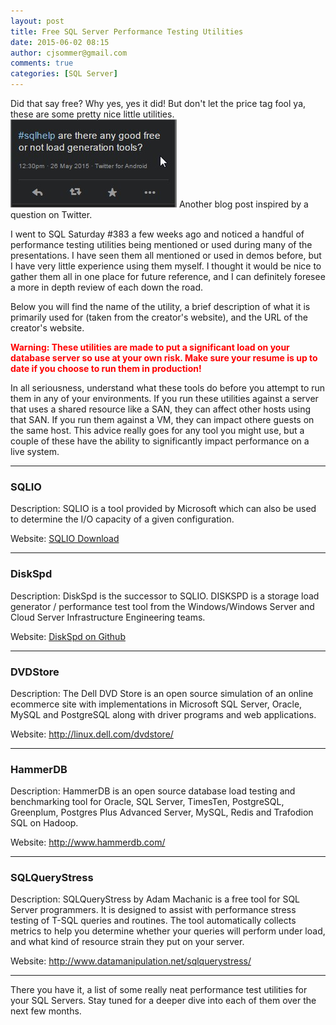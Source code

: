 ```yaml
---
layout: post
title: Free SQL Server Performance Testing Utilities
date: 2015-06-02 08:15
author: cjsommer@gmail.com
comments: true
categories: [SQL Server]
---
```

Did that say free? Why yes, yes it did! But don't let the price tag fool ya, these are some pretty nice little utilities.
<a href="/img/2015/05/free-tools-tweet.jpg"><img class="alignright size-full wp-image-644" src="/img/2015/05/free-tools-tweet.jpg" alt="free-tools-tweet" width="266" height="141" /></a>
Another blog post inspired by a question on Twitter.

I went to SQL Saturday #383 a few weeks ago and noticed a handful of performance testing utilities being mentioned or used during many of the presentations. I have seen them all mentioned or used in demos before, but I have very little experience using them myself. I thought it would be nice to gather them all in one place for future reference, and I can definitely foresee a more in depth review of each down the road.

Below you will find the name of the utility, a brief description of what it is primarily used for (taken from the creator's website), and the URL of the creator's website.

<span style="color: #ff0000;"><strong>Warning: These utilities are made to put a significant load on your database server so use at your own risk. Make sure your resume is up to date if you choose to run them in production!</strong></span>

In all seriousness, understand what these tools do before you attempt to run them in any of your environments. If you run these utilities against a server that uses a shared resource like a SAN, they can affect other hosts using that SAN. If you run them against a VM, they can impact othere guests on the same host. This advice really goes for any tool you might use, but a couple of these have the ability to significantly impact performance on a live system.
<hr />

<h3>SQLIO</h3>
Description: SQLIO is a tool provided by Microsoft which can also be used to determine the I/O capacity of a given configuration.

Website: <a href="http://www.microsoft.com/en-us/download/details.aspx?id=20163" target="_blank">SQLIO Download</a>

<hr />

<h3>DiskSpd</h3>
Description: DiskSpd is the successor to SQLIO. DISKSPD is a storage load generator / performance test tool from the Windows/Windows Server and Cloud Server Infrastructure Engineering teams.

Website: <a href="https://github.com/microsoft/diskspd" target="_blank">DiskSpd on Github</a>

<hr />

<h3>DVDStore</h3>
Description: The Dell DVD Store is an open source simulation of an online ecommerce site with implementations in Microsoft SQL Server, Oracle, MySQL and PostgreSQL along with driver programs and web applications.

Website: <a href="http://linux.dell.com/dvdstore/" target="_blank">http://linux.dell.com/dvdstore/</a>

<hr />

<h3>HammerDB</h3>
Description: HammerDB is an open source database load testing and benchmarking tool for Oracle, SQL Server, TimesTen, PostgreSQL, Greenplum, Postgres Plus Advanced Server, MySQL, Redis and Trafodion SQL on Hadoop.

Website: <a href="http://www.hammerdb.com/" target="_blank">http://www.hammerdb.com/</a>

<hr />

<h3>SQLQueryStress</h3>
Description: SQLQueryStress by Adam Machanic is a free tool for SQL Server programmers. It is designed to assist with performance stress testing of T-SQL queries and routines. The tool automatically collects metrics to help you determine whether your queries will perform under load, and what kind of resource strain they put on your server.

Website: <a href="http://www.datamanipulation.net/sqlquerystress/" target="_blank">http://www.datamanipulation.net/sqlquerystress/</a>

<hr />

There you have it, a list of some really neat performance test utilities for your SQL Servers. Stay tuned for a deeper dive into each of them over the next few months.

